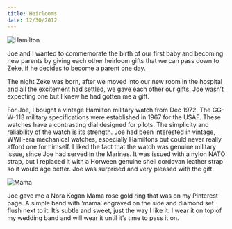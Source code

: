 ```yaml
---
title: Heirlooms
date: 12/30/2012
---
```


![Hamilton](/img/heirloom-joe.jpg)

Joe and I wanted to commemorate the birth of our first baby and becoming new parents by giving each other heirloom gifts that we can pass down to Zeke, if he decides to become a parent one day.

The night Zeke was born, after we moved into our new room in the hospital and all the excitement had settled, we gave each other our gifts. Joe wasn’t expecting one but I knew he had gotten me a gift.

For Joe, I bought a vintage Hamilton military watch from Dec 1972. The GG-W-113 military specifications were established in 1967 for the USAF. These watches have a contrasting dial designed for pilots. The simplicity and reliability of the watch is its strength. Joe had been interested in vintage, WWII-era mechanical watches, especially Hamiltons but could never really afford one for himself. I liked the fact that the watch was genuine military issue, since Joe had served in the Marines. It was issued with a nylon NATO strap, but I replaced it with a Horween genuine shell cordovan leather strap so it would age better. Joe was surprised and very pleased with the gift.

![Mama](/img/heirloom-bev.jpg)

Joe gave me a Nora Kogan Mama rose gold ring that was on my Pinterest page. A simple band with ‘mama’ engraved on the side and diamond set flush next to it. It’s subtle and sweet, just the way I like it. I wear it on top of my wedding band and will wear it until it’s time to pass it on.
